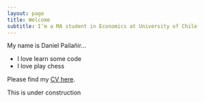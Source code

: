 ```yaml
---
layout: page
title: Welcome
subtitle: I’m a MA student in Economics at University of Chile
---
```


My name is Daniel Pailañir...

- I love learn some code
- I love play chess

Please find my [CV here](daniel-pailanir.github.io/docs/DanielPailanir-cv.pdf).

This is under construction
